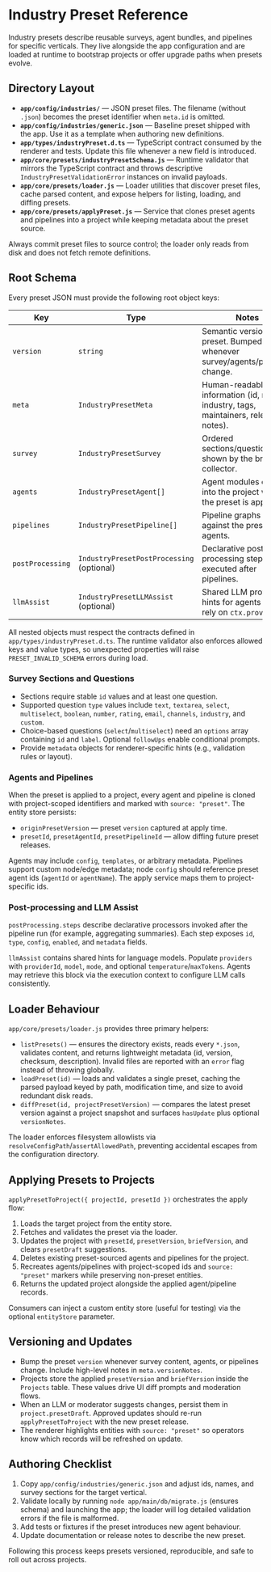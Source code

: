 # Industry Preset Reference

Industry presets describe reusable surveys, agent bundles, and pipelines for specific verticals. They live alongside the app
configuration and are loaded at runtime to bootstrap projects or offer upgrade paths when presets evolve.

## Directory Layout
- **`app/config/industries/`** — JSON preset files. The filename (without `.json`) becomes the preset identifier when `meta.id`
  is omitted.
- **`app/config/industries/generic.json`** — Baseline preset shipped with the app. Use it as a template when authoring new
  definitions.
- **`app/types/industryPreset.d.ts`** — TypeScript contract consumed by the renderer and tests. Update this file whenever a new
  field is introduced.
- **`app/core/presets/industryPresetSchema.js`** — Runtime validator that mirrors the TypeScript contract and throws descriptive
  `IndustryPresetValidationError` instances on invalid payloads.
- **`app/core/presets/loader.js`** — Loader utilities that discover preset files, cache parsed content, and expose helpers for
  listing, loading, and diffing presets.
- **`app/core/presets/applyPreset.js`** — Service that clones preset agents and pipelines into a project while keeping metadata
  about the preset source.

Always commit preset files to source control; the loader only reads from disk and does not fetch remote definitions.

## Root Schema
Every preset JSON must provide the following root object keys:

| Key | Type | Notes |
| --- | ---- | ----- |
| `version` | `string` | Semantic version of the preset. Bumped whenever survey/agents/pipelines change. |
| `meta` | `IndustryPresetMeta` | Human-readable information (id, name, industry, tags, maintainers, release notes). |
| `survey` | `IndustryPresetSurvey` | Ordered sections/questions shown by the brief collector. |
| `agents` | `IndustryPresetAgent[]` | Agent modules copied into the project when the preset is applied. |
| `pipelines` | `IndustryPresetPipeline[]` | Pipeline graphs wired against the preset agents. |
| `postProcessing` | `IndustryPresetPostProcessing` (optional) | Declarative post-processing steps executed after pipelines. |
| `llmAssist` | `IndustryPresetLLMAssist` (optional) | Shared LLM provider hints for agents that rely on `ctx.providers`. |

All nested objects must respect the contracts defined in `app/types/industryPreset.d.ts`. The runtime validator also enforces
allowed keys and value types, so unexpected properties will raise `PRESET_INVALID_SCHEMA` errors during load.

### Survey Sections and Questions
- Sections require stable `id` values and at least one question.
- Supported question `type` values include `text`, `textarea`, `select`, `multiselect`, `boolean`, `number`, `rating`, `email`,
  `channels`, `industry`, and `custom`.
- Choice-based questions (`select`/`multiselect`) need an `options` array containing `id` and `label`. Optional `followUps`
  enable conditional prompts.
- Provide `metadata` objects for renderer-specific hints (e.g., validation rules or layout).

### Agents and Pipelines
When the preset is applied to a project, every agent and pipeline is cloned with project-scoped identifiers and marked with
`source: "preset"`. The entity store persists:
- `originPresetVersion` — preset `version` captured at apply time.
- `presetId`, `presetAgentId`, `presetPipelineId` — allow diffing future preset releases.

Agents may include `config`, `templates`, or arbitrary metadata. Pipelines support custom node/edge metadata; node `config`
should reference preset agent ids (`agentId` or `agentName`). The apply service maps them to project-specific ids.

### Post-processing and LLM Assist
`postProcessing.steps` describe declarative processors invoked after the pipeline run (for example, aggregating summaries). Each
step exposes `id`, `type`, `config`, `enabled`, and `metadata` fields.

`llmAssist` contains shared hints for language models. Populate `providers` with `providerId`, `model`, `mode`, and optional
`temperature`/`maxTokens`. Agents may retrieve this block via the execution context to configure LLM calls consistently.

## Loader Behaviour
`app/core/presets/loader.js` provides three primary helpers:
- `listPresets()` — ensures the directory exists, reads every `*.json`, validates content, and returns lightweight metadata (id,
  version, checksum, description). Invalid files are reported with an `error` flag instead of throwing globally.
- `loadPreset(id)` — loads and validates a single preset, caching the parsed payload keyed by path, modification time, and size to
  avoid redundant disk reads.
- `diffPreset(id, projectPresetVersion)` — compares the latest preset version against a project snapshot and surfaces
  `hasUpdate` plus optional `versionNotes`.

The loader enforces filesystem allowlists via `resolveConfigPath`/`assertAllowedPath`, preventing accidental escapes from the
configuration directory.

## Applying Presets to Projects
`applyPresetToProject({ projectId, presetId })` orchestrates the apply flow:
1. Loads the target project from the entity store.
2. Fetches and validates the preset via the loader.
3. Updates the project with `presetId`, `presetVersion`, `briefVersion`, and clears `presetDraft` suggestions.
4. Deletes existing preset-sourced agents and pipelines for the project.
5. Recreates agents/pipelines with project-scoped ids and `source: "preset"` markers while preserving non-preset entities.
6. Returns the updated project alongside the applied agent/pipeline records.

Consumers can inject a custom entity store (useful for testing) via the optional `entityStore` parameter.

## Versioning and Updates
- Bump the preset `version` whenever survey content, agents, or pipelines change. Include high-level notes in
  `meta.versionNotes`.
- Projects store the applied `presetVersion` and `briefVersion` inside the `Projects` table. These values drive UI diff prompts
  and moderation flows.
- When an LLM or moderator suggests changes, persist them in `project.presetDraft`. Approved updates should re-run
  `applyPresetToProject` with the new preset release.
- The renderer highlights entities with `source: "preset"` so operators know which records will be refreshed on update.

## Authoring Checklist
1. Copy `app/config/industries/generic.json` and adjust ids, names, and survey sections for the target vertical.
2. Validate locally by running `node app/main/db/migrate.js` (ensures schema) and launching the app; the loader will log detailed
   validation errors if the file is malformed.
3. Add tests or fixtures if the preset introduces new agent behaviour.
4. Update documentation or release notes to describe the new preset.

Following this process keeps presets versioned, reproducible, and safe to roll out across projects.
